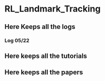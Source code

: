 # RL_Landmark_Tracking  
## Here Keeps all the logs
### Log 05/22 
## Here keeps all the tutorials
## Here keeps all the papers
